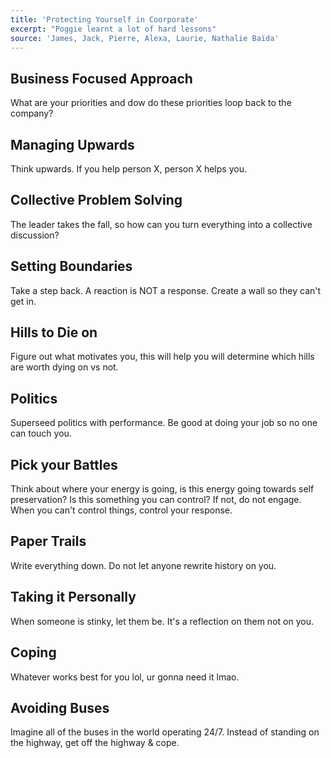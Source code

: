 ```yaml
---
title: 'Protecting Yourself in Coorporate'
excerpt: "Poggie learnt a lot of hard lessons"
source: 'James, Jack, Pierre, Alexa, Laurie, Nathalie Baïda'
---
```


## Business Focused Approach
What are your priorities and dow do these priorities loop back to the company?

## Managing Upwards
Think upwards. If you help person X, person X helps you.

## Collective Problem Solving
The leader takes the fall, so how can you turn everything into a collective discussion?

## Setting Boundaries
Take a step back. A reaction is NOT a response. Create a wall so they can't get in.

## Hills to Die on
Figure out what motivates you, this will help you will determine which hills are worth dying on vs not.

## Politics
Superseed politics with performance. Be good at doing your job so no one can touch you.

## Pick your Battles
Think about where your energy is going, is this energy going towards self preservation? Is this something you can control? If not, do not engage. When you can't control things, control your response.

## Paper Trails
Write everything down. Do not let anyone rewrite history on you.

## Taking it Personally
When someone is stinky, let them be. It's a reflection on them not on you.

## Coping
Whatever works best for you lol, ur gonna need it lmao.

## Avoiding Buses
Imagine all of the buses in the world operating 24/7. Instead of standing on the highway, get off the highway & cope.